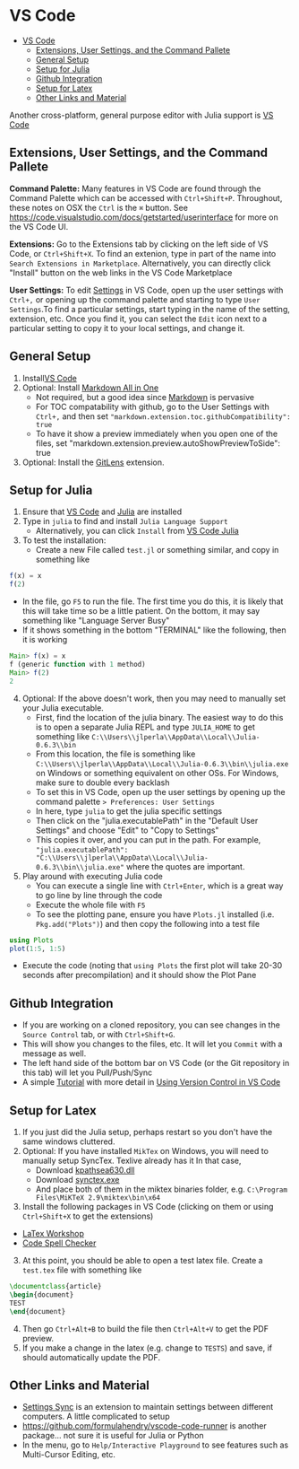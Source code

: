 
# VS Code
- [VS Code](#vs-code)
  - [Extensions, User Settings, and the Command Pallete](#extensions-user-settings-and-the-command-pallete)
  - [General Setup](#general-setup)
  - [Setup for Julia](#setup-for-julia)
  - [Github Integration](#github-integration)
  - [Setup for Latex](#setup-for-latex)
  - [Other Links and Material](#other-links-and-material)

Another cross-platform, general purpose editor with Julia support is [VS Code](https://github.com/Microsoft/vscode)

## Extensions, User Settings, and the Command Pallete
**Command Palette:** 
Many features in VS Code are found through the Command Palette which can be accessed with `Ctrl+Shift+P`.  Throughout, these notes on OSX the `Ctrl` is the `⌘` button.  See https://code.visualstudio.com/docs/getstarted/userinterface for more on the VS Code UI.

**Extensions:** Go to the Extensions tab by clicking on the left side of VS Code, or `Ctrl+Shift+X`.  To find an extenion, type in part of the name into `Search Extensions in Marketplace`.  Alternatively, you can directly click "Install" button on the web links in the VS Code Marketplace

**User Settings:** To edit [Settings](https://code.visualstudio.com/docs/getstarted/settings) in VS Code, open up the user settings with `Ctrl+,` or opening up the command palette and starting to type `User Settings`.To find a particular settings, start typing in the name of the setting, extension, etc. Once you find it, you can select the `Edit` icon next to a particular setting to copy it to your local settings, and change it.

## General Setup
1. Install[VS Code](https://github.com/Microsoft/vscode)
2. Optional: Install [Markdown All in One](https://marketplace.visualstudio.com/items?itemName=yzhang.markdown-all-in-one) 
    - Not required, but a good idea since [Markdown](markdown.md) is pervasive
    - For TOC compatability with github, go to the User Settings with `Ctrl+,` and then set `"markdown.extension.toc.githubCompatibility": true`
    - To have it show a preview immediately when you open one of the files, set "markdown.extension.preview.autoShowPreviewToSide": true
3. Optional: Install the [GitLens](https://marketplace.visualstudio.com/items?itemName=eamodio.gitlens) extension.

## Setup for Julia
1. Ensure that [VS Code](https://github.com/Microsoft/vscode) and [Julia](julia.md) are installed
2. Type in `julia` to find and install `Julia Language Support`
    - Alternatively, you can click `Install` from [VS Code Julia](https://marketplace.visualstudio.com/items?itemName=julialang.language-julia)
3. To test the installation:
    - Create a new File called `test.jl` or something similar, and copy in something like
```julia
f(x) = x
f(2)
```

   - In the file, go `F5` to run the file.  The first time you do this, it is likely that this will take time so be a little patient.  On the bottom, it may say something like "Language Server Busy"
   - If it shows something in the bottom "TERMINAL" like the following, then it is working
```julia
Main> f(x) = x
f (generic function with 1 method)
Main> f(2)
2
```
4. Optional: If the above doesn't work, then you may need to manually set your Julia executable.
    - First, find the location of the julia binary.  The easiest way to do this is to open a separate Julia REPL and type `JULIA_HOME` to get something like `C:\\Users\\jlperla\\AppData\\Local\\Julia-0.6.3\\bin`
    - From this location, the file is something like `C:\\Users\\jlperla\\AppData\\Local\\Julia-0.6.3\\bin\\julia.exe` on Windows or something equivalent on other OSs.  For Windows, make sure to double every backlash
    - To set this in VS Code, open up the user settings by opening up the command palette `> Preferences: User Settings`
    - In here, type `julia` to get the julia specific settings
    - Then click on the "julia.executablePath" in the "Default User Settings" and choose "Edit" to "Copy to Settings"
    - This copies it over, and you can put in the path.  For example, `"julia.executablePath": "C:\\Users\\jlperla\\AppData\\Local\\Julia-0.6.3\\bin\\julia.exe"` where the quotes are important.
7. Play around with executing Julia code
    - You can execute a single line with `Ctrl+Enter`, which is a great way to go line by line through the code
    - Execute the whole file with `F5`
    - To see the plotting pane, ensure you have `Plots.jl` installed (i.e. `Pkg.add("Plots")`) and then copy the following into a test file
```julia
using Plots
plot(1:5, 1:5)
```
  - Execute the code (noting that `using Plots` the first plot will take 20-30 seconds after precompilation) and it should show the Plot Pane

## Github Integration
- If you are working on a cloned repository, you can see changes in the `Source Control` tab, or with `Ctrl+Shift+G`.
- This will show you changes to the files, etc.  It will let you `Commit` with a message as well.
- The left hand side of the bottom bar on VS Code (or the Git repository in this tab) will let you Pull/Push/Sync
- A simple [Tutorial](https://www.youtube.com/watch?v=9cMWR-EGFuY) with more detail in [Using Version Control in VS Code](https://code.visualstudio.com/docs/editor/versioncontrol)

## Setup for Latex
1. If you just did the Julia setup, perhaps restart so you don't have the same windows cluttered.
1. Optional: If you have installed `MikTex` on Windows, you will need to manually setup SyncTex. Texlive already has it  In that case,
    - Download [kpathsea630.dll](https://www.tug.org/svn/texlive/trunk/Master/bin/win32/kpathsea630.dll?revision=46993&view=co)
    - Download [synctex.exe](https://www.tug.org/svn/texlive/trunk/Master/bin/win32/synctex.exe?revision=46993&view=co)
    - And place both of them in the miktex binaries folder, e.g. `C:\Program Files\MiKTeX 2.9\miktex\bin\x64`
2. Install the following packages in VS Code (clicking on them or using `Ctrl+Shift+X` to get the extensions)
  - [LaTex Workshop](https://marketplace.visualstudio.com/items?itemName=James-Yu.latex-workshop)
  - [Code Spell Checker](https://marketplace.visualstudio.com/items?itemName=streetsidesoftware.code-spell-checker)
3. At this point, you should be able to open a test latex file.  Create a `test.tex` file with something like
```tex
\documentclass{article}
\begin{document}
TEST
\end{document}
```
4. Then go `Ctrl+Alt+B` to build the file then `Ctrl+Alt+V` to get the PDF preview.
5. If you make a change in the latex (e.g. change to `TESTS`) and save, if should automatically update the PDF.


## Other Links and Material
- [Settings Sync](https://marketplace.visualstudio.com/items?itemName=Shan.code-settings-sync) is an extension to maintain settings between different computers.  A little complicated to setup
- https://github.com/formulahendry/vscode-code-runner is another package... not sure it is useful for Julia or Python
- In the menu, go to `Help/Interactive Playground` to see features such as Multi-Cursor Editing, etc.
